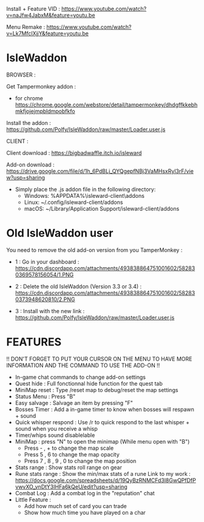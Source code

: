 Install + Feature VID :  https://www.youtube.com/watch?v=naJfw4JabxM&feature=youtu.be

Menu Remake : https://www.youtube.com/watch?v=Lk7MfclXjjY&feature=youtu.be

# IsleWaddon
  BROWSER :

Get Tampermonkey addon :

- for chrome https://chrome.google.com/webstore/detail/tampermonkey/dhdgffkkebhmkfjojejmpbldmpobfkfo

Install the addon : https://github.com/Polfy/IsleWaddon/raw/master/Loader.user.js

  CLIENT :
  
Client download : https://bigbadwaffle.itch.io/isleward

Add-on download : https://drive.google.com/file/d/1h_6PdBLj_QYQgepfNBj3VaMHsxRyl3rF/view?usp=sharing

* Simply place the .js addon file in the following directory:
    * Windows: %APPDATA%\isleward-client\addons
    * Linux: ~/.config/isleward-client/addons
    * macOS: ~/Library/Application Support/isleward-client/addons

# Old IsleWaddon user

You need to remove the old add-on version from you TamperMonkey :

- 1 : Go in your dashboard : https://cdn.discordapp.com/attachments/493838864751001602/582830369578156054/1.PNG

- 2 : Delete the old IsleWaddon (Version 3.3 or 3.4) : https://cdn.discordapp.com/attachments/493838864751001602/582830373948620810/2.PNG

- 3 : Install with the new link : https://github.com/Polfy/IsleWaddon/raw/master/Loader.user.js

# FEATURES

!! DON'T FORGET TO PUT YOUR CURSOR ON THE MENU TO HAVE MORE INFORMATION AND THE COMMAND TO USE THE ADD-ON !!

- In-game chat commands to change add-on settings
- Quest hide : Full fonctionnal hide function for the quest tab
- MiniMap reset : Type /reset map to debug/reset the map settings
- Status Menu : Press "B"
- Easy salvage : Salvage an item by pressing "F"
- Bosses Timer : Add a in-game timer to know when bosses will respawn + sound
- Quick whisper respond : Use /r to quick respond to the last whisper + sound when you receive a whisp
- Timer/whips sound disablelable
- MiniMap : press "N" to open the minimap (While menu open with "B")
  - Press - , + to change the map scale
  - Press 5 , 6 to change the map opacity
  - Press 7 , 8 , 9 , 0 to change the map position
- Stats range : Show stats roll range on gear
- Rune stats range : Show the min/max stats of a rune
  Link to my work : https://docs.google.com/spreadsheets/d/19QyBzRNMCFd3l8GwQPfDfPvwvXO_vnDtY3IHFa6kQeU/edit?usp=sharing
- Combat Log : Add a combat log in the "reputation" chat
- Little Feature :
  - Add how much set of card you can trade
  - Show how much time you have played on a char
